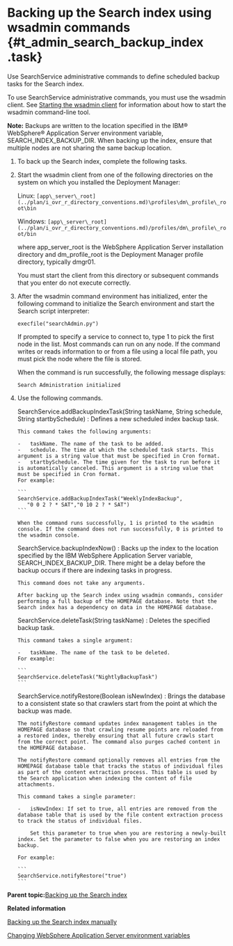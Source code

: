 # Backing up the Search index using wsadmin commands {#t_admin_search_backup_index .task}

Use SearchService administrative commands to define scheduled backup tasks for the Search index.

To use SearchService administrative commands, you must use the wsadmin client. See [Starting the wsadmin client](t_admin_wsadmin_starting.md) for information about how to start the wsadmin command-line tool.

**Note:** Backups are written to the location specified in the IBM® WebSphere® Application Server environment variable, SEARCH\_INDEX\_BACKUP\_DIR. When backing up the index, ensure that multiple nodes are not sharing the same backup location.

1.  To back up the Search index, complete the following tasks.
2.  Start the wsadmin client from one of the following directories on the system on which you installed the Deployment Manager:

    Linux: `[app\_server\_root](../plan/i_ovr_r_directory_conventions.md)\profiles\dm\_profile\_root\bin`

    Windows: `[app\_server\_root](../plan/i_ovr_r_directory_conventions.md)/profiles/dm\_profile\_root/bin`

    where app\_server\_root is the WebSphere Application Server installation directory and dm\_profile\_root is the Deployment Manager profile directory, typically dmgr01.

    You must start the client from this directory or subsequent commands that you enter do not execute correctly.

3.  After the wsadmin command environment has initialized, enter the following command to initialize the Search environment and start the Search script interpreter:

    ```
    execfile("searchAdmin.py")
    ```

    If prompted to specify a service to connect to, type 1 to pick the first node in the list. Most commands can run on any node. If the command writes or reads information to or from a file using a local file path, you must pick the node where the file is stored.

    When the command is run successfully, the following message displays:

    ```
    Search Administration initialized
    ```

4.  Use the following commands.

    SearchService.addBackupIndexTask\(String taskName, String schedule, String startbySchedule\)
    :   Defines a new scheduled index backup task.

        This command takes the following arguments:

        -   taskName. The name of the task to be added.
        -   schedule. The time at which the scheduled task starts. This argument is a string value that must be specified in Cron format.
        -   startbySchedule. The time given for the task to run before it is automatically canceled. This argument is a string value that must be specified in Cron format.
        For example:

        ```
        SearchService.addBackupIndexTask("WeeklyIndexBackup",
           "0 0 2 ? * SAT","0 10 2 ? * SAT")
        ```

        When the command runs successfully, 1 is printed to the wsadmin console. If the command does not run successfully, 0 is printed to the wsadmin console.

    SearchService.backupIndexNow\(\)
    :   Backs up the index to the location specified by the IBM WebSphere Application Server variable, SEARCH\_INDEX\_BACKUP\_DIR. There might be a delay before the backup occurs if there are indexing tasks in progress.

        This command does not take any arguments.

        After backing up the Search index using wsadmin commands, consider performing a full backup of the HOMEPAGE database. Note that the Search index has a dependency on data in the HOMEPAGE database.

    SearchService.deleteTask\(String taskName\)
    :   Deletes the specified backup task.

        This command takes a single argument:

        -   taskName. The name of the task to be deleted.
        For example:

        ```
        SearchService.deleteTask("NightlyBackupTask")
        ```

    SearchService.notifyRestore\(Boolean isNewIndex\)
    :   Brings the database to a consistent state so that crawlers start from the point at which the backup was made.

        The notifyRestore command updates index management tables in the HOMEPAGE database so that crawling resume points are reloaded from a restored index, thereby ensuring that all future crawls start from the correct point. The command also purges cached content in the HOMEPAGE database.

        The notifyRestore command optionally removes all entries from the HOMEPAGE database table that tracks the status of individual files as part of the content extraction process. This table is used by the Search application when indexing the content of file attachments.

        This command takes a single parameter:

        -   isNewIndex: If set to true, all entries are removed from the database table that is used by the file content extraction process to track the status of individual files.

            Set this parameter to true when you are restoring a newly-built index. Set the parameter to false when you are restoring an index backup.

        For example:

        ```
        SearchService.notifyRestore("true")
        ```


**Parent topic:**[Backing up the Search index](../admin/c_admin_search_backup_index.md)

**Related information**  


[Backing up the Search index manually](../admin/t_admin_homepage_backup_index.md)

[Changing WebSphere Application Server environment variables](../admin/t_admin_common_change_was_env_variable.md)

